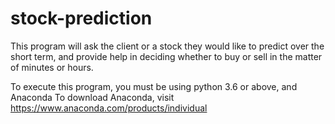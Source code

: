 # stock-prediction

This program will ask the client or a stock they would like to predict over the short term,
and provide help in deciding whether to buy or sell in the matter of minutes or hours. 

To execute this program, you must be using python 3.6 or above, and Anaconda
To download Anaconda, visit https://www.anaconda.com/products/individual